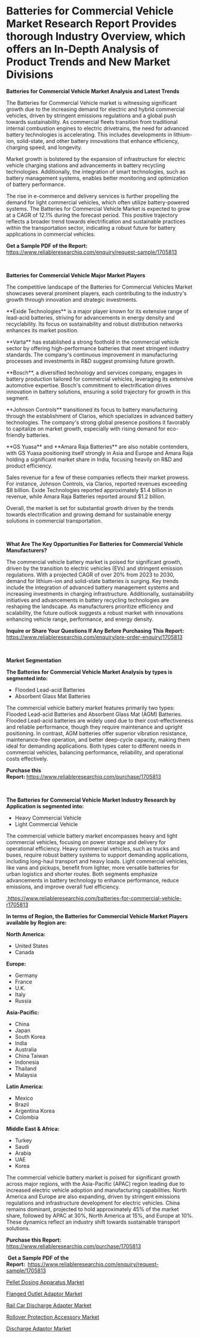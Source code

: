 <p><h1>Batteries for Commercial Vehicle Market Research Report Provides thorough Industry Overview, which offers an In-Depth Analysis of Product Trends and New Market Divisions</h1></p><p><strong>Batteries for Commercial Vehicle Market Analysis and Latest Trends</strong></p>
<p><p>The Batteries for Commercial Vehicle market is witnessing significant growth due to the increasing demand for electric and hybrid commercial vehicles, driven by stringent emissions regulations and a global push towards sustainability. As commercial fleets transition from traditional internal combustion engines to electric drivetrains, the need for advanced battery technologies is accelerating. This includes developments in lithium-ion, solid-state, and other battery innovations that enhance efficiency, charging speed, and longevity.</p><p>Market growth is bolstered by the expansion of infrastructure for electric vehicle charging stations and advancements in battery recycling technologies. Additionally, the integration of smart technologies, such as battery management systems, enables better monitoring and optimization of battery performance. </p><p>The rise in e-commerce and delivery services is further propelling the demand for light commercial vehicles, which often utilize battery-powered systems. The Batteries for Commercial Vehicle Market is expected to grow at a CAGR of 12.1% during the forecast period. This positive trajectory reflects a broader trend towards electrification and sustainable practices within the transportation sector, indicating a robust future for battery applications in commercial vehicles.</p></p>
<p><strong>Get a Sample PDF of the Report:&nbsp;</strong> <a href="https://www.reliableresearchiq.com/enquiry/request-sample/1705813?utm_campaign=3071&utm_medium=2&utm_source=Github&utm_content=ia&utm_term=30032025&utm_id=batteries-for-commercial-vehicle">https://www.reliableresearchiq.com/enquiry/request-sample/1705813</a></p>
<p>&nbsp;</p>
<p><strong>Batteries for Commercial Vehicle Major Market Players</strong></p>
<p><p>The competitive landscape of the Batteries for Commercial Vehicles Market showcases several prominent players, each contributing to the industry's growth through innovation and strategic investments. </p><p>**Exide Technologies** is a major player known for its extensive range of lead-acid batteries, striving for advancements in energy density and recyclability. Its focus on sustainability and robust distribution networks enhances its market position.</p><p>**Varta** has established a strong foothold in the commercial vehicle sector by offering high-performance batteries that meet stringent industry standards. The company's continuous improvement in manufacturing processes and investments in R&D suggest promising future growth.</p><p>**Bosch**, a diversified technology and services company, engages in battery production tailored for commercial vehicles, leveraging its extensive automotive expertise. Bosch's commitment to electrification drives innovation in battery solutions, ensuring a solid trajectory for growth in this segment.</p><p>**Johnson Controls** transitioned its focus to battery manufacturing through the establishment of Clarios, which specializes in advanced battery technologies. The company's strong global presence positions it favorably to capitalize on market growth, especially with rising demand for eco-friendly batteries.</p><p>**GS Yuasa** and **Amara Raja Batteries** are also notable contenders, with GS Yuasa positioning itself strongly in Asia and Europe and Amara Raja holding a significant market share in India, focusing heavily on R&D and product efficiency.</p><p>Sales revenue for a few of these companies reflects their market prowess. For instance, Johnson Controls, via Clarios, reported revenues exceeding $8 billion. Exide Technologies reported approximately $1.4 billion in revenue, while Amara Raja Batteries reported around $1.2 billion. </p><p>Overall, the market is set for substantial growth driven by the trends towards electrification and growing demand for sustainable energy solutions in commercial transportation.</p></p>
<p>&nbsp;</p>
<p><strong>What Are The Key Opportunities For Batteries for Commercial Vehicle Manufacturers?</strong></p>
<p><p>The commercial vehicle battery market is poised for significant growth, driven by the transition to electric vehicles (EVs) and stringent emission regulations. With a projected CAGR of over 20% from 2023 to 2030, demand for lithium-ion and solid-state batteries is surging. Key trends include the integration of advanced battery management systems and increasing investments in charging infrastructure. Additionally, sustainability initiatives and advancements in battery recycling technologies are reshaping the landscape. As manufacturers prioritize efficiency and scalability, the future outlook suggests a robust market with innovations enhancing vehicle range, performance, and energy density.</p></p>
<p><strong>Inquire or Share Your Questions If Any Before Purchasing This Report:</strong> <a href="https://www.reliableresearchiq.com/enquiry/pre-order-enquiry/1705813?utm_campaign=3071&utm_medium=2&utm_source=Github&utm_content=ia&utm_term=30032025&utm_id=batteries-for-commercial-vehicle">https://www.reliableresearchiq.com/enquiry/pre-order-enquiry/1705813</a></p>
<p>&nbsp;</p>
<p><strong>Market Segmentation</strong></p>
<p><strong>The Batteries for Commercial Vehicle Market Analysis by types is segmented into:</strong></p>
<p><ul><li>Flooded Lead-acid Batteries</li><li>Absorbent Glass Mat Batteries</li></ul></p>
<p><p>The commercial vehicle battery market features primarily two types: Flooded Lead-acid Batteries and Absorbent Glass Mat (AGM) Batteries. Flooded Lead-acid batteries are widely used due to their cost-effectiveness and reliable performance, though they require maintenance and upright positioning. In contrast, AGM batteries offer superior vibration resistance, maintenance-free operation, and better deep-cycle capacity, making them ideal for demanding applications. Both types cater to different needs in commercial vehicles, balancing performance, reliability, and operational costs effectively.</p></p>
<p><strong>Purchase this Report:&nbsp;</strong><a href="https://www.reliableresearchiq.com/purchase/1705813?utm_campaign=3071&utm_medium=2&utm_source=Github&utm_content=ia&utm_term=30032025&utm_id=batteries-for-commercial-vehicle">https://www.reliableresearchiq.com/purchase/1705813</a></p>
<p>&nbsp;</p>
<p><strong>The Batteries for Commercial Vehicle Market Industry Research by Application is segmented into:</strong></p>
<p><ul><li>Heavy Commercial Vehicle</li><li>Light Commercial Vehicle</li></ul></p>
<p><p>The commercial vehicle battery market encompasses heavy and light commercial vehicles, focusing on power storage and delivery for operational efficiency. Heavy commercial vehicles, such as trucks and buses, require robust battery systems to support demanding applications, including long-haul transport and heavy loads. Light commercial vehicles, like vans and pickups, benefit from lighter, more versatile batteries for urban logistics and shorter routes. Both segments emphasize advancements in battery technology to enhance performance, reduce emissions, and improve overall fuel efficiency.</p></p>
<p><a href="https://www.reliableresearchiq.com/batteries-for-commercial-vehicle-r1705813?utm_campaign=3071&utm_medium=2&utm_source=Github&utm_content=ia&utm_term=30032025&utm_id=batteries-for-commercial-vehicle">&nbsp;https://www.reliableresearchiq.com/batteries-for-commercial-vehicle-r1705813</a></p>
<p><strong>In terms of Region, the Batteries for Commercial Vehicle Market Players available by Region are:</strong></p>
<p>
    <p> <strong> North America: </strong>
        <ul>
            <li>United States</li>
            <li>Canada</li>
        </ul>
        </p> 
    <p> <strong> Europe: </strong>
        <ul>
            <li>Germany</li>
            <li>France</li>
            <li>U.K.</li>
            <li>Italy</li>
            <li>Russia</li>
        </ul>
        </p> 
    <p> <strong> Asia-Pacific: </strong>
        <ul>
            <li>China</li>
            <li>Japan</li>
            <li>South Korea</li>
            <li>India</li>
            <li>Australia</li>
            <li>China Taiwan</li>
            <li>Indonesia</li>
            <li>Thailand</li>
            <li>Malaysia</li>
        </ul>
        </p> 
    <p> <strong> Latin America: </strong>
        <ul>
            <li>Mexico</li>
            <li>Brazil</li>
            <li>Argentina Korea</li>
            <li>Colombia</li>
        </ul>
        </p> 
    <p> <strong> Middle East & Africa: </strong>
        <ul>
            <li>Turkey</li>
            <li>Saudi</li>
            <li>Arabia</li>
            <li>UAE</li>
            <li>Korea</li>
        </ul>
    </p>
    </p>
<p><p>The commercial vehicle battery market is poised for significant growth across major regions, with the Asia-Pacific (APAC) region leading due to increased electric vehicle adoption and manufacturing capabilities. North America and Europe are also expanding, driven by stringent emissions regulations and infrastructure development for electric vehicles. China remains dominant, projected to hold approximately 45% of the market share, followed by APAC at 30%, North America at 15%, and Europe at 10%. These dynamics reflect an industry shift towards sustainable transport solutions.</p></p>
<p><strong>Purchase this Report: </strong><a href="https://www.reliableresearchiq.com/purchase/1705813?utm_campaign=3071&utm_medium=2&utm_source=Github&utm_content=ia&utm_term=30032025&utm_id=batteries-for-commercial-vehicle">https://www.reliableresearchiq.com/purchase/1705813</a></p>
<p>&nbsp;<strong>Get a Sample PDF of the Report:&nbsp;&nbsp;</strong><a href="https://www.reliableresearchiq.com/enquiry/request-sample/1705813?utm_campaign=3071&utm_medium=2&utm_source=Github&utm_content=ia&utm_term=30032025&utm_id=batteries-for-commercial-vehicle">https://www.reliableresearchiq.com/enquiry/request-sample/1705813</a></p>
<p><strong></strong></p>
<p><p><a href="https://www.linkedin.com/pulse/pellet-dosing-apparatus-market-insights-encompass-historical-4wo6f?utm_campaign=3071&utm_medium=2&utm_source=Github&utm_content=ia&utm_term=30032025&utm_id=batteries-for-commercial-vehicle">Pellet Dosing Apparatus Market</a></p><p><a href="https://www.linkedin.com/pulse/flanged-outlet-adaptor-market-outlook-2025-2032-projected-cagr-chtae?utm_campaign=3071&utm_medium=2&utm_source=Github&utm_content=ia&utm_term=30032025&utm_id=batteries-for-commercial-vehicle">Flanged Outlet Adaptor Market</a></p><p><a href="https://www.linkedin.com/pulse/detailed-rail-car-discharge-adapter-market-study-43-cagr-l8mjf?utm_campaign=3071&utm_medium=2&utm_source=Github&utm_content=ia&utm_term=30032025&utm_id=batteries-for-commercial-vehicle">Rail Car Discharge Adapter Market</a></p><p><a href="https://www.linkedin.com/pulse/rollover-protection-accessory-market-overview-2025-2032-yrtue?utm_campaign=3071&utm_medium=2&utm_source=Github&utm_content=ia&utm_term=30032025&utm_id=batteries-for-commercial-vehicle">Rollover Protection Accessory Market</a></p><p><a href="https://www.linkedin.com/pulse/discharge-adaptor-industry-research-report-global-analysis-cpnqf?utm_campaign=3071&utm_medium=2&utm_source=Github&utm_content=ia&utm_term=30032025&utm_id=batteries-for-commercial-vehicle">Discharge Adaptor Market</a></p></p>